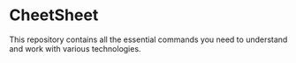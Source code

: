 # CheetSheet
This repository contains all the essential commands you need to understand and work with various technologies.
